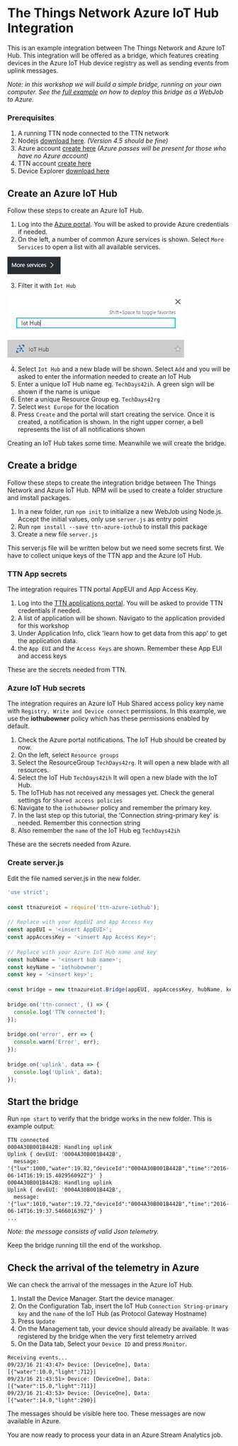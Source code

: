 # The Things Network Azure IoT Hub Integration

This is an example integration between The Things Network and Azure IoT Hub. This integration will be offered as a bridge, which features creating devices in the Azure IoT Hub device registry as well as sending events from uplink messages.

*Note: in this workshop we will build a simple bridge, running on your own computer. See the [full example](https://github.com/TheThingsNetwork/examples/tree/master/integrations/azure) on how to deploy this bridge as a WebJob to Azure.*

### Prerequisites

1. A running TTN node connected to the TTN network
2. Nodejs [download here](https://nodejs.org/en/). _(Version 4.5 should be fine)_
3. Azure account [create here](https://azure.microsoft.com/en-us/free/) _(Azure passes will be present for those who have no Azure account)_
4. TTN account [create here](https://account.thethingsnetwork.org/register)
5. Device Explorer [download here](https://github.com/Azure/azure-iot-sdks/blob/master/tools/DeviceExplorer/doc/how_to_use_device_explorer.md)


## Create an Azure IoT Hub

Follow these steps to create an Azure IoT Hub.

1. Log into the [Azure portal](https://portal.azure.com/). You will be asked to provide Azure credentials if needed.
2. On the left, a number of common Azure services is shown. Select `More Services` to open a list with all available services. 

![alt tag](img/azure-more-services.png)

3. Filter it with `Iot Hub`

![alt tag](img/azure-search-iot-hub.png)

4. Select `Iot Hub` and a new blade will be shown. Select `Add` and you will be asked to enter the information needed to create an IoT Hub
5. Enter a unique IoT Hub name eg. `TechDays42ih`. A green sign will be shown if the name is unique
6. Enter a unique Resource Group eg. `TechDays42rg`
7. Select `West Europe` for the location
8. Press `Create` and the portal will start creating the service. Once it is created, a notification is shown. In the right upper corner, a bell represents the list of all notifications shown

Creating an IoT Hub takes some time. Meanwhile we will create the bridge.


## Create a bridge

Follow these steps to create the integration bridge between The Things Network and Azure IoT Hub. NPM will be used to create a folder structure and imstall packages.

1. In a new folder, run `npm init` to initialize a new WebJob using Node.js. Accept the initial values, only use `server.js` as entry point
2. Run `npm install --save ttn-azure-iothub` to install this package
3. Create a new file `server.js`

This server.js file will be written below but we need some secrets first. We have to collect unique keys of the TTN app and the Azure IoT Hub.


### TTN App secrets

The integration requires TTN portal AppEUI and App Access Key.

1. Log into the [TTN applications portal](https://staging.thethingsnetwork.org/applications). You will be asked to provide TTN credentials if needed.
2. A list of application will be shown. Navigato to the application provided for this workshop
3. Under Application Info, click 'learn how to get data from this app' to get the application data.
4. the `App EUI` and the `Access Keys` are shown. Remember these App EUI and access keys


These are the secrets needed from TTN.


### Azure IoT Hub secrets

The integration requires an Azure IoT Hub Shared access policy key name with `Registry, Write and Device connect` permissions. In this example, we use the **iothubowner** policy which has these permissions enabled by default.

1. Check the Azure portal notifications. The IoT Hub should be created by now.
2. On the left, select `Resource groups`
3. Select the ResourceGroup `TechDays42rg`. It will open a new blade with all resources.
4. Select the IoT Hub `TechDays42ih` It will open a new blade with the IoT Hub.
5. The IoTHub has not received any messages yet. Check the general settings for `Shared access policies`
6. Navigate to the `iothubowner` policy and remember the primary key.
7. In the last step op this tutorial, the 'Connection string-primary key' is needed. Remember this connection string
8. Also remember the `name` of the IoT Hub eg `TechDays42ih`

These are the secrets needed from Azure.


### Create server.js

Edit the file named server.js in the new folder.

```js
'use strict';

const ttnazureiot = require('ttn-azure-iothub');

// Replace with your AppEUI and App Access Key
const appEUI = '<insert AppEUI>';
const appAccessKey = '<insert App Access Key>';

// Replace with your Azure IoT Hub name and key
const hubName = '<insert hub name>';
const keyName = 'iothubowner';
const key = '<insert key>';

const bridge = new ttnazureiot.Bridge(appEUI, appAccessKey, hubName, keyName, key);

bridge.on('ttn-connect', () => {
  console.log('TTN connected');
});

bridge.on('error', err => {
  console.warn('Error', err);
});

bridge.on('uplink', data => {
  console.log('Uplink', data);
});
```


## Start the bridge

Run `npm start` to verify that the bridge works in the new folder. This is example output:

```
TTN connected
0004A30B001B442B: Handling uplink
Uplink { devEUI: '0004A30B001B442B',
  message: '{"lux":1000,"water":19.82,"deviceId":"0004A30B001B442B","time":"2016-06-14T16:19:15.402956092Z"}' }
0004A30B001B442B: Handling uplink
Uplink { devEUI: '0004A30B001B442B',
  message: '{"lux":1010,"water":19.72,"deviceId":"0004A30B001B442B","time":"2016-06-14T16:19:37.546601639Z"}' }
...
```

*Note: the message consists of valid Json telemetry.*

Keep the bridge running till the end of the workshop.  


## Check the arrival of the telemetry in Azure

We can check the arrival of the messages in the Azure IoT Hub.

1. Install the Device Manager. Start the device manager.
2. On the Configuration Tab, insert the IoT Hub `Connection String-primary key` and the `name` of the IoT Hub (as Protocol Gateway Hostname)
3. Press `Update`
4. On the Management tab, your device should already be available. It was registered by the bridge when the very first telemetry arrived
5. On the Data tab, Select your `Device ID` and press `Monitor`.

```
Receiving events...
09/23/16 21:43:47> Device: [DeviceOne], Data:[{"water":10.0,"light":712}]
09/23/16 21:43:51> Device: [DeviceOne], Data:[{"water":15.0,"light":711}]
09/23/16 21:43:53> Device: [DeviceOne], Data:[{"water":14.0,"light":290}]
```

The messages should be visible here too. These messages are now available in Azure.

You are now ready to process your data in an Azure Stream Analytics job.


